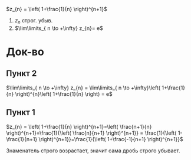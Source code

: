 $z_{n} = \left( 1+\frac{1}{n} \right)^{n+1}$

1. $z_{n}$ строг. убыв.
2. $\lim\limits_{ n \to +\infty} z_{n}= e$
# Док-во

## Пункт 2

$\lim\limits_{ n \to +\infty} z_{n} = \lim\limits_{ n \to +\infty}\left( 1+\frac{1}{n} \right)^{n}\left( 1+\frac{1}{n} \right) = e$

## Пункт 1

$z_{n} = \left( 1+\frac{1}{n} \right)^{n+1}=\left( \frac{n+1}{n} \right)^{n+1}=\frac{1}{\left( \frac{n}{n+1} \right)^{n+1}} = \frac{1}{\left( 1-\frac{1}{n+1} \right)^{n+1}}=\frac{1}{\left( 1+\frac{-1}{n+1} \right)^{n+1}}$

Знаменатель строго возрастает, значит сама дробь строго убывает.